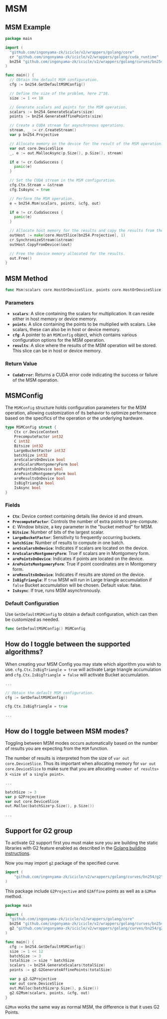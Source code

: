 # MSM

## MSM Example

```go
package main

import (
  "github.com/ingonyama-zk/icicle/v2/wrappers/golang/core"
  cr "github.com/ingonyama-zk/icicle/v2/wrappers/golang/cuda_runtime"
  bn254 "github.com/ingonyama-zk/icicle/v2/wrappers/golang/curves/bn254"
)

func main() {
  // Obtain the default MSM configuration.
  cfg := bn254.GetDefaultMSMConfig()

  // Define the size of the problem, here 2^18.
  size := 1 << 18

  // Generate scalars and points for the MSM operation.
  scalars := bn254.GenerateScalars(size)
  points := bn254.GenerateAffinePoints(size)

  // Create a CUDA stream for asynchronous operations.
  stream, _ := cr.CreateStream()
  var p bn254.Projective

  // Allocate memory on the device for the result of the MSM operation.
  var out core.DeviceSlice
  _, e := out.MallocAsync(p.Size(), p.Size(), stream)

  if e != cr.CudaSuccess {
    panic(e)
  }

  // Set the CUDA stream in the MSM configuration.
  cfg.Ctx.Stream = &stream
  cfg.IsAsync = true

  // Perform the MSM operation.
  e = bn254.Msm(scalars, points, &cfg, out)

  if e != cr.CudaSuccess {
    panic(e)
  }

  // Allocate host memory for the results and copy the results from the device.
  outHost := make(core.HostSlice[bn254.Projective], 1)
  cr.SynchronizeStream(&stream)
  outHost.CopyFromDevice(&out)

  // Free the device memory allocated for the results.
  out.Free()
}

```

## MSM Method

```go
func Msm(scalars core.HostOrDeviceSlice, points core.HostOrDeviceSlice, cfg *core.MSMConfig, results core.HostOrDeviceSlice) cr.CudaError
```

### Parameters

- **`scalars`**: A slice containing the scalars for multiplication. It can reside either in host memory or device memory.
- **`points`**: A slice containing the points to be multiplied with scalars. Like scalars, these can also be in host or device memory.
- **`cfg`**: A pointer to an `MSMConfig` object, which contains various configuration options for the MSM operation.
- **`results`**: A slice where the results of the MSM operation will be stored. This slice can be in host or device memory.

### Return Value

- **`CudaError`**: Returns a CUDA error code indicating the success or failure of the MSM operation.

## MSMConfig

The `MSMConfig` structure holds configuration parameters for the MSM operation, allowing customization of its behavior to optimize performance based on the specifics of the operation or the underlying hardware.

```go
type MSMConfig struct {
    Ctx cr.DeviceContext
    PrecomputeFactor int32
    C int32
    Bitsize int32
    LargeBucketFactor int32
    batchSize int32
    areScalarsOnDevice bool
    AreScalarsMontgomeryForm bool
    arePointsOnDevice bool
    ArePointsMontgomeryForm bool
    areResultsOnDevice bool
    IsBigTriangle bool
    IsAsync bool
}
```

### Fields

- **`Ctx`**: Device context containing details like device id and stream.
- **`PrecomputeFactor`**: Controls the number of extra points to pre-compute.
- **`C`**: Window bitsize, a key parameter in the "bucket method" for MSM.
- **`Bitsize`**: Number of bits of the largest scalar.
- **`LargeBucketFactor`**: Sensitivity to frequently occurring buckets.
- **`batchSize`**: Number of results to compute in one batch.
- **`areScalarsOnDevice`**: Indicates if scalars are located on the device.
- **`AreScalarsMontgomeryForm`**: True if scalars are in Montgomery form.
- **`arePointsOnDevice`**: Indicates if points are located on the device.
- **`ArePointsMontgomeryForm`**: True if point coordinates are in Montgomery form.
- **`areResultsOnDevice`**: Indicates if results are stored on the device.
- **`IsBigTriangle`**: If `true` MSM will run in Large triangle accumulation if `false` Bucket accumulation will be chosen. Default value: false.
- **`IsAsync`**: If true, runs MSM asynchronously.

### Default Configuration

Use `GetDefaultMSMConfig` to obtain a default configuration, which can then be customized as needed.

```go
func GetDefaultMSMConfig() MSMConfig
```

## How do I toggle between the supported algorithms?

When creating your MSM Config you may state which algorithm you wish to use. `cfg.Ctx.IsBigTriangle = true` will activate Large triangle accumulation and `cfg.Ctx.IsBigTriangle = false` will activate Bucket accumulation.

```go
...

// Obtain the default MSM configuration.
cfg := GetDefaultMSMConfig()

cfg.Ctx.IsBigTriangle = true

...
```

## How do I toggle between MSM modes?

Toggling between MSM modes occurs automatically based on the number of results you are expecting from the `MSM` function.

The number of results is interpreted from the size of `var out core.DeviceSlice`. Thus its important when allocating memory for `var out core.DeviceSlice` to make sure that you are allocating `<number of results> X <size of a single point>`.

```go
... 

batchSize := 3
var p G2Projective
var out core.DeviceSlice
out.Malloc(batchSize*p.Size(), p.Size())

...
```

## Support for G2 group

To activate G2 support first you must make sure you are building the static libraries with G2 feature enabled as described in the [Golang building instructions](../golang-bindings.md#using-icicle-golang-bindings-in-your-project).

Now you may import `g2` package of the specified curve.

```go
import (
    "github.com/ingonyama-zk/icicle/v2/wrappers/golang/curves/bn254/g2"
)
```

This package include `G2Projective` and `G2Affine` points as well as a `G2Msm` method.

```go
package main

import (
  "github.com/ingonyama-zk/icicle/v2/wrappers/golang/core"
  bn254 "github.com/ingonyama-zk/icicle/v2/wrappers/golang/curves/bn254"
  g2 "github.com/ingonyama-zk/icicle/v2/wrappers/golang/curves/bn254/g2"
)

func main() {
  cfg := bn254.GetDefaultMSMConfig()
  size := 1 << 12
  batchSize := 3
  totalSize := size * batchSize
  scalars := bn254.GenerateScalars(totalSize)
  points := g2.G2GenerateAffinePoints(totalSize)

  var p g2.G2Projective
  var out core.DeviceSlice
  out.Malloc(batchSize*p.Size(), p.Size())
  g2.G2Msm(scalars, points, &cfg, out)
}

```

`G2Msm` works the same way as normal MSM, the difference is that it uses G2 Points.
